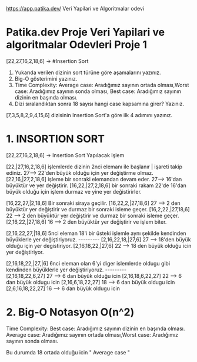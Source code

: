 https://app.patika.dev/  Veri Yapilari ve Algoritmalar odevi


# Patika.dev Proje Veri Yapilari ve algoritmalar Odevleri Proje 1 

[22,27,16,2,18,6] -> #Insertion Sort

1. Yukarıda verilen dizinin sort türüne göre aşamalarını yazınız.
2. Big-O gösterimini yazınız.
3. Time Complexity: Average case: Aradığımız sayının ortada olması,Worst case: Aradığımız sayının sonda olması, Best case: Aradığımız sayının dizinin en başında olması.
4. Dizi sıralandıktan sonra 18 sayısı hangi case kapsamına girer? Yazınız.

[7,3,5,8,2,9,4,15,6] dizisinin Insertion Sort'a göre ilk 4 adımını yazınız.





# 1. INSORTION SORT

[22,27,16,2,18,6] -> Insertion Sort Yapılacak Işlem

 
[22,|27,16,2,18,6] işlemlerde dizinin 2nci elemanı ile başlanır | işareti takip ediniz. 27--> 22'den büyük olduğu için yer değiştirme olmaz.
[22,16,|27,2,18,6] işleme bir sonraki elemandan devam eder. 27--> 16'dan büyüktür ve yer değiştirir.
[16,22,|27,2,18,6] bir sonraki rakam 22'de 16'dan büyük olduğu için işlem durmaz ve yine yer değistirirler.


[16,22,27,|2,18,6] Bir sonraki siraya geçilir.
[16,22,2,|27,18,6] 27 --> 2 den büyüktür yer değiştirir ve durmaz bir sonraki isleme geçer.
[16,2,22,|27,18,6] 22 --> 2 den büyüktür yer değiştirir ve durmaz bir sonraki isleme geçer.
[2,16,22,|27,18,6] 16 --> 2 den büyüktür yer değiştirir ve işlem biter.


[2,16,22,27,|18,6] 5nci eleman 18'i bir üsteki işlemle aynı şekilde kendinden büyüklerle yer değiştiriyoruz.
     ---------
[2,16,22,18,|27,6] 27 --> 18'den büyük olduğu için yer degistiriyor. 
[2,16,18,22,|27,6] 22 --> 18 den büyük olduğu icin yer değiştiriyor.


[2,16,18,22,|27,|6] 6nci eleman olan 6'yi diger islemlerde oldugu gibi kendinden büyüklerle yer değiştiriyoruz.
     ---------  
[2,16,18,22,6,27] 27 --> 6 dan büyük olduğu icin 
[2,16,18,6,22,27] 22 --> 6 dan büyük oldugu icin
[2,16,6,18,22,27] 18 --> 6 dan büyük oldugu icin
[2,6,16,18,22,27] 16 --> 6 dan büyük oldugu icin


# 2. Big-O Notasyon   O(n^2)

Time Complexity: Best case: Aradığımız sayının dizinin en başında olması. Average case: Aradığımız sayının ortada olması,Worst case: Aradığımız sayının sonda olması.

Bu durumda 18 ortada olduğu icin " Average case "
